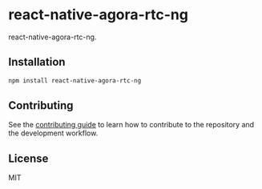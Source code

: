# react-native-agora-rtc-ng

react-native-agora-rtc-ng.

## Installation

```sh
npm install react-native-agora-rtc-ng
```

## Contributing

See the [contributing guide](CONTRIBUTING.md) to learn how to contribute to the repository and the development workflow.

## License

MIT
